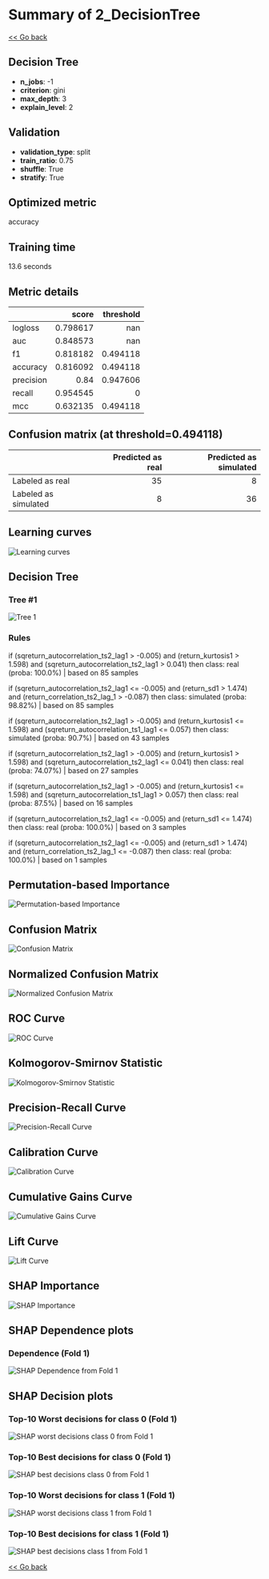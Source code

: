 # Summary of 2_DecisionTree

[<< Go back](../README.md)


## Decision Tree
- **n_jobs**: -1
- **criterion**: gini
- **max_depth**: 3
- **explain_level**: 2

## Validation
 - **validation_type**: split
 - **train_ratio**: 0.75
 - **shuffle**: True
 - **stratify**: True

## Optimized metric
accuracy

## Training time

13.6 seconds

## Metric details
|           |    score |   threshold |
|:----------|---------:|------------:|
| logloss   | 0.798617 |  nan        |
| auc       | 0.848573 |  nan        |
| f1        | 0.818182 |    0.494118 |
| accuracy  | 0.816092 |    0.494118 |
| precision | 0.84     |    0.947606 |
| recall    | 0.954545 |    0        |
| mcc       | 0.632135 |    0.494118 |


## Confusion matrix (at threshold=0.494118)
|                      |   Predicted as real |   Predicted as simulated |
|:---------------------|--------------------:|-------------------------:|
| Labeled as real      |                  35 |                        8 |
| Labeled as simulated |                   8 |                       36 |

## Learning curves
![Learning curves](learning_curves.png)

## Decision Tree 

### Tree #1
![Tree 1](learner_fold_0_tree.svg)

### Rules

if (sqreturn_autocorrelation_ts2_lag1 > -0.005) and (return_kurtosis1 > 1.598) and (sqreturn_autocorrelation_ts2_lag1 > 0.041) then class: real (proba: 100.0%) | based on 85 samples

if (sqreturn_autocorrelation_ts2_lag1 <= -0.005) and (return_sd1 > 1.474) and (return_correlation_ts2_lag_1 > -0.087) then class: simulated (proba: 98.82%) | based on 85 samples

if (sqreturn_autocorrelation_ts2_lag1 > -0.005) and (return_kurtosis1 <= 1.598) and (sqreturn_autocorrelation_ts1_lag1 <= 0.057) then class: simulated (proba: 90.7%) | based on 43 samples

if (sqreturn_autocorrelation_ts2_lag1 > -0.005) and (return_kurtosis1 > 1.598) and (sqreturn_autocorrelation_ts2_lag1 <= 0.041) then class: real (proba: 74.07%) | based on 27 samples

if (sqreturn_autocorrelation_ts2_lag1 > -0.005) and (return_kurtosis1 <= 1.598) and (sqreturn_autocorrelation_ts1_lag1 > 0.057) then class: real (proba: 87.5%) | based on 16 samples

if (sqreturn_autocorrelation_ts2_lag1 <= -0.005) and (return_sd1 <= 1.474) then class: real (proba: 100.0%) | based on 3 samples

if (sqreturn_autocorrelation_ts2_lag1 <= -0.005) and (return_sd1 > 1.474) and (return_correlation_ts2_lag_1 <= -0.087) then class: real (proba: 100.0%) | based on 1 samples





## Permutation-based Importance
![Permutation-based Importance](permutation_importance.png)
## Confusion Matrix

![Confusion Matrix](confusion_matrix.png)


## Normalized Confusion Matrix

![Normalized Confusion Matrix](confusion_matrix_normalized.png)


## ROC Curve

![ROC Curve](roc_curve.png)


## Kolmogorov-Smirnov Statistic

![Kolmogorov-Smirnov Statistic](ks_statistic.png)


## Precision-Recall Curve

![Precision-Recall Curve](precision_recall_curve.png)


## Calibration Curve

![Calibration Curve](calibration_curve_curve.png)


## Cumulative Gains Curve

![Cumulative Gains Curve](cumulative_gains_curve.png)


## Lift Curve

![Lift Curve](lift_curve.png)



## SHAP Importance
![SHAP Importance](shap_importance.png)

## SHAP Dependence plots

### Dependence (Fold 1)
![SHAP Dependence from Fold 1](learner_fold_0_shap_dependence.png)

## SHAP Decision plots

### Top-10 Worst decisions for class 0 (Fold 1)
![SHAP worst decisions class 0 from Fold 1](learner_fold_0_shap_class_0_worst_decisions.png)
### Top-10 Best decisions for class 0 (Fold 1)
![SHAP best decisions class 0 from Fold 1](learner_fold_0_shap_class_0_best_decisions.png)
### Top-10 Worst decisions for class 1 (Fold 1)
![SHAP worst decisions class 1 from Fold 1](learner_fold_0_shap_class_1_worst_decisions.png)
### Top-10 Best decisions for class 1 (Fold 1)
![SHAP best decisions class 1 from Fold 1](learner_fold_0_shap_class_1_best_decisions.png)

[<< Go back](../README.md)
